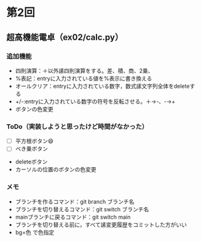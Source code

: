 # 第2回
## 超高機能電卓（ex02/calc.py）
### 追加機能
- 四則演算：＋以外䛾四則演算をする。差、積、商、2乗、
- %表記：entryに入力されている値を%表示に書き換える
- オールクリア：entryに入力されている数字，数式䛾文字列全体をdeleteする
- +/-:entryに入力されている数字の符号を反転させる。＋→-、-→+
- ボタンの色変更
### ToDo（実装しようと思ったけど時間がなかった）
- [ ] 平方根ボタン:smile:
- [ ] べき乗ボタン
- deleteボタン
- カーソルの位置のボタンの色変更
### メモ
- ブランチを作るコマンド：git branch ブランチ名
- ブランチを切り替えるコマンド：git switch ブランチ名
- mainブランチに戻るコマンド：git switch main
- ブランチを切り替える前に，すべて䛾変更履歴をコミットした方がいい
- bg=色 で色指定